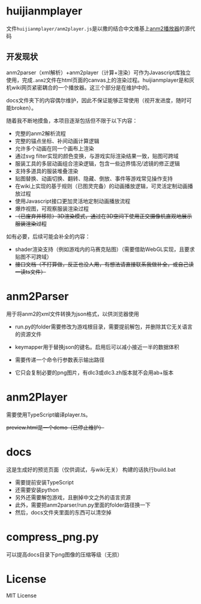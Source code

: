 # huijianmplayer

文件`huijianmplayer/anm2player.js`是以撒的结合中文维基上[anm2播放器](https://isaac.huijiwiki.com/wiki/%E5%B8%AE%E5%8A%A9:Anm2%E6%92%AD%E6%94%BE%E5%99%A8)的源代码

## 开发现状

anm2parser（xml解析）+anm2player（计算+渲染）可作为Javascript库独立使用，完成`.anm2`文件在html页面的canvas上的渲染过程。huijianmplayer是和灰机wiki网页紧密耦合的一个播放器。这三个部分是在维护中的。

docs文件夹下的内容偶尔维护，因此不保证能够正常使用（视开发进度，随时可能broken）。

随着我不断地摸鱼，本项目逐渐包括但不限于以下内容：
- 完整的anm2解析流程
- 完整的锚点坐标、补间动画计算逻辑
- 允许多个动画在同一个画布上渲染
- 通过svg filter实现的颜色变换，与游戏实际渲染结果一致，贴图可跨域
- 服装工具的多层动画组合渲染逻辑，包含一些边界情况/滤镜的修正逻辑
- 支持多道具的服装堆叠渲染
- 贴图替换、动画切换、翻转、隐藏、倒放、事件等游戏常见操作支持
- 在wiki上实现的基于规则（已图灵完备）的动画播放逻辑，可灵活定制动画播放过程
- 使用Javascript接口更加灵活地定制动画播放流程
- 爆炸视图，可观察服装渲染过程
- ~~（已废弃并移除）3D渲染模式，通过在3D空间下使用正交摄像机直观地展示服装渲染过程~~

如有必要，后续可能会补全的内容：
- shader渲染支持（例如游戏内的马赛克贴图）（需要借助WebGL实现，且要求贴图不可跨域）
- ~~接口文档（不打算做，反正也没人用，有想法请直接联系我做补全，或自己读一读ts文件）~~

# anm2Parser

用于将anm2的xml文件转换为json格式，以供浏览器使用

- run.py的folder需要修改为游戏根目录，需要提前解包，并删除其它无关语言的资源文件
- keymapper用于替换json的键名。启用后可以减小接近一半的数据体积
- 需要传递一个命令行参数表示输出路径

- 它只会复制必要的png图片，有dlc3或dlc3.zh版本就不会用ab+版本

# anm2Player

需要使用TypeScript编译player.ts。

~~preview.html是一个demo（已停止维护）~~

# docs

这是生成好的预览页面（仅供调试，与wiki无关）
构建的话执行build.bat
- 需要提前安装TypeScript
- 还需要安装python
- 另外还需要解包游戏，且删掉中文之外的语言资源
- 此外，需要把anm2parser/run.py里面的folder路径换一下
- 然后，docs文件夹里面的东西可以清空掉

# compress_png.py

可以提高docs目录下png图像的压缩等级（无损）

# License

MIT License